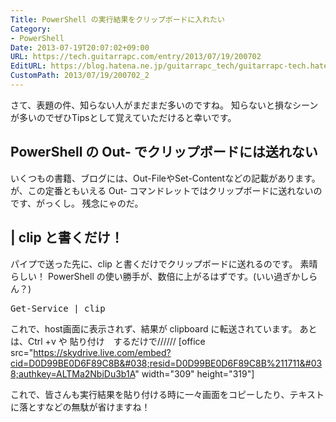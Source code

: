 ```yaml
---
Title: PowerShell の実行結果をクリップボードに入れたい
Category:
- PowerShell
Date: 2013-07-19T20:07:02+09:00
URL: https://tech.guitarrapc.com/entry/2013/07/19/200702
EditURL: https://blog.hatena.ne.jp/guitarrapc_tech/guitarrapc-tech.hatenablog.com/atom/entry/11696248318757675825
CustomPath: 2013/07/19/200702_2
---
```


さて、表題の件、知らない人がまだまだ多いのですね。
知らないと損なシーンが多いのでぜひTipsとして覚えていただけると幸いです。



<h2>PowerShell の Out- でクリップボードには送れない</h2>
いくつもの書籍、ブログには、Out-FileやSet-Contentなどの記載があります。
が、この定番ともいえる Out- コマンドレットではクリップボードに送れないのです、がっくし。
残念にゃのだ。

<h2> | clip と書くだけ！</h2>

パイプで送った先に、clip と書くだけでクリップボードに送れるのです。
素晴らしい！
PowerShell の使い勝手が、数倍に上がるはずです。(いい過ぎかしらん？)

<pre class="brush: powershell">
Get-Service | clip
</pre>

これで、host画面に表示されず、結果が clipboard に転送されています。
あとは、Ctrl +v や 貼り付け　するだけで//////
[office src="https://skydrive.live.com/embed?cid=D0D99BE0D6F89C8B&#038;resid=D0D99BE0D6F89C8B%211711&#038;authkey=ALTMa2NbiDu3b1A" width="309" height="319"]

これで、皆さんも実行結果を貼り付ける時に一々画面をコピーしたり、テキストに落とすなどの無駄が省けますね！
